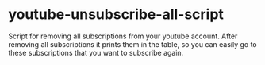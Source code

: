 # youtube-unsubscribe-all-script
Script for removing all subscriptions from your youtube account.
After removing all subscriptions it prints them in the table, so you can easily go to these subscriptions that you want to subscribe again.
